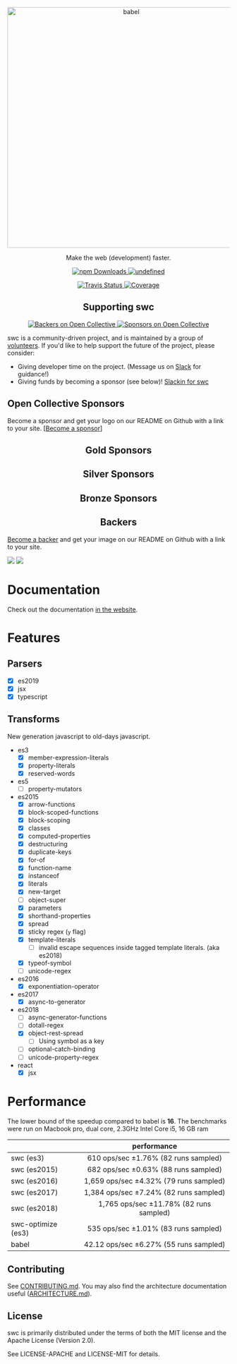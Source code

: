 <p align="center">
  <a href="https://swc-project.github.io/">
    <img alt="babel" src="https://raw.githubusercontent.com/swc-project/logo/master/swc.png" width="546">
  </a>
</p>

<p align="center">
   Make the web (development) faster.
</p>

<p align="center">
   <a href="https://www.npmjs.com/package/@swc/core">
      <img alt="npm Downloads" src="https://img.shields.io/npm/dm/swc.svg?maxAge=43200&label=npm%20downloads">
   </a>
    <a href="https://crates.io/crates/swc_ecma_parser">
      <img alt="undefined" src="https://img.shields.io/crates/d/swc_ecma_parser.svg?label=crates.io%20dowloads">
    </a>
</p>
<p align="center">
   <a href="https://travis-ci.org/swc-project/swc">
      <img alt="Travis Status" src="https://img.shields.io/travis/swc-project/swc/master.svg?label=travis&maxAge=43200">
   </a>
   <a href="https://codecov.io/gh/swc-project/swc">
      <img alt="Coverage" src="https://codecov.io/gh/swc-project/swc/branch/master/graph/badge.svg">
   </a>
</p>



<h2 align="center">Supporting swc</h2>

<p align="center">
   <a href="#backers">
      <img alt="Backers on Open Collective" src="https://opencollective.com/swc/backers/badge.svg" />
   </a>
   <a href="#sponsors">
      <img alt="Sponsors on Open Collective" src="https://opencollective.com/swc/sponsors/badge.svg"/>
   </a>
</p>


swc is a community-driven project, and is maintained by a group of [volunteers](https://opencollective.com/swc#team). If you'd like to help support the future of the project, please consider:

- Giving developer time on the project. (Message us on [Slack](https://swc-org.slack.com/) for guidance!)
- Giving funds by becoming a sponsor (see below)! [Slackin for swc](https://swc-slackin.herokuapp.com)

## Open Collective Sponsors

Become a sponsor and get your logo on our README on Github with a link to your site. [[Become a sponsor](https://opencollective.com/swc#sponsor)]

<h2 align="center">Gold Sponsors</h2>

<h2 align="center">Silver Sponsors</h2>

<h2 align="center">Bronze Sponsors</h2>

<h2 align="center">Backers</h2>

[Become a backer](https://opencollective.com/swc#backer) and get your image on our README on Github with a link to your site.

<a href="https://opencollective.com/webpack/backer/0/website?requireActive=false" target="_blank"><img src="https://opencollective.com/webpack/backer/0/avatar.svg?requireActive=false"></a>
<a href="https://opencollective.com/webpack/backer/1/website?requireActive=false" target="_blank"><img src="https://opencollective.com/webpack/backer/1/avatar.svg?requireActive=false"></a>

# Documentation

Check out the documentation [in the website](https://swc-project.github.io/docs/installation).

# Features

## Parsers
 - [x] es2019
 - [x] jsx
 - [x] typescript

## Transforms
New generation javascript to old-days javascript.

 - es3
    - [x] member-expression-literals
    - [x] property-literals
    - [x] reserved-words

 - es5
    - [ ] property-mutators

 - es2015
    - [x] arrow-functions
    - [x] block-scoped-functions
    - [x] block-scoping
    - [x] classes
    - [x] computed-properties
    - [x] destructuring
    - [x] duplicate-keys
    - [x] for-of
    - [x] function-name
    - [x] instanceof
    - [x] literals
    - [x] new-target
    - [ ] object-super
    - [x] parameters
    - [x] shorthand-properties
    - [x] spread
    - [x] sticky regex (`y` flag)
    - [x] template-literals
      - [ ] invalid escape sequences inside tagged template literals. (aka es2018)
    - [x] typeof-symbol
    - [ ] unicode-regex

 - es2016
    - [x] exponentiation-operator

 - es2017
    - [x] async-to-generator

 - es2018
    - [ ] async-generator-functions
    - [ ] dotall-regex
    - [x] object-rest-spread
      - [ ] Using symbol as a key
    - [ ] optional-catch-binding
    - [ ] unicode-property-regex
 
  - react
    - [x] jsx

# Performance

The lower bound of the speedup compared to babel is **16**. The benchmarks were run on Macbook pro, dual core, 2.3GHz Intel Core i5, 16 GB ram

|                          |                performance             |
| ------------------------ |:--------------------------------------:|
| swc (es3)                | 610 ops/sec ±1.76% (82 runs sampled)   |
| swc (es2015)             | 682 ops/sec ±0.63% (88 runs sampled)   |
| swc (es2016)             | 1,659 ops/sec ±4.32% (79 runs sampled) |
| swc (es2017)             | 1,384 ops/sec ±7.24% (82 runs sampled) |
| swc (es2018)             | 1,765 ops/sec ±11.78% (82 runs sampled)|
| swc-optimize (es3)       | 535 ops/sec ±1.01% (83 runs sampled)   |
| babel                    | 42.12 ops/sec ±6.27% (55 runs sampled) |


## Contributing

See [CONTRIBUTING.md](CONTRIBUTING.md). You may also find the architecture
documentation useful ([ARCHITECTURE.md](ARCHITECTURE.md)).

## License

swc is primarily distributed under the terms of both the MIT license
and the Apache License (Version 2.0).

See LICENSE-APACHE and LICENSE-MIT for details.



[babel]:https://github.com/babel/babel
[closure compiler]:https://github.com/google/closure-compiler
[rust]:https://www.rust-lang.org
